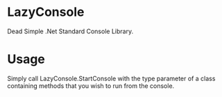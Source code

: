 # LazyConsole
Dead Simple .Net Standard Console Library.

# Usage

Simply call LazyConsole.StartConsole with the type parameter of a class containing methods that you wish to run from the console.

